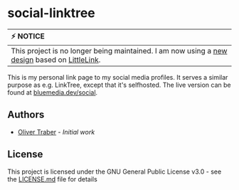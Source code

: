 # social-linktree

| :zap: NOTICE               |
|:---------------------------|
| This project is no longer being maintained. I am now using a [new design](https://github.com/BluemediaGER/littlelink) based on [LittleLink](https://github.com/sethcottle/littlelink). |

This is my personal link page to my social media profiles. It serves a similar purpose as e.g. LinkTree, except that it's selfhosted. The live version can be found at [bluemedia.dev/social](https://bluemedia.dev/social).

## Authors

- [Oliver Traber](https://github.com/BluemediaGER)  - *Initial work*

## License

This project is licensed under the GNU General Public License v3.0 - see the [LICENSE.md](LICENSE.md) file for details
